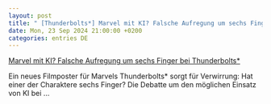 ```yaml
---
layout: post
title: " [Thunderbolts*] Marvel mit KI? Falsche Aufregung um sechs Finger bei Thunderbolts*"
date: Mon, 23 Sep 2024 21:00:00 +0200
categories: entries DE
---
```

[Marvel mit KI? Falsche Aufregung um sechs Finger bei Thunderbolts*](https://winfuture.de/news,145508.html)

Ein neues Filmposter für Marvels Thunderbolts* sorgt für Verwirrung: Hat einer der Charaktere sechs Finger? Die Debatte um den möglichen Einsatz von KI bei ...

